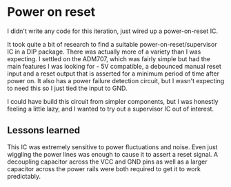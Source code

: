 
# Power on reset

I didn't write any code for this iteration, just wired up a power-on-reset IC.

It took quite a bit of research to find a suitable power-on-reset/supervisor IC in a DIP package. There was actually more of a variety than I was expecting. I settled on the ADM707, which was fairly simple but had the main features I was looking for - 5V compatible, a debounced manual reset input and a reset output that is asserted for a minimum period of time after power on. It also has a power failure detection circuit, but I wasn't expecting to need this so I just tied the input to GND.

I could have build this circuit from simpler components, but I was honestly feeling a little lazy, and I wanted to try out a supervisor IC out of interest.

## Lessons learned

This IC was extremely sensitive to power fluctuations and noise. Even just wiggling the power lines was enough to cause it to assert a reset signal. A decoupling capacitor across the VCC and GND pins as well as a larger capacitor across the power rails were both required to get it to work predictably.

